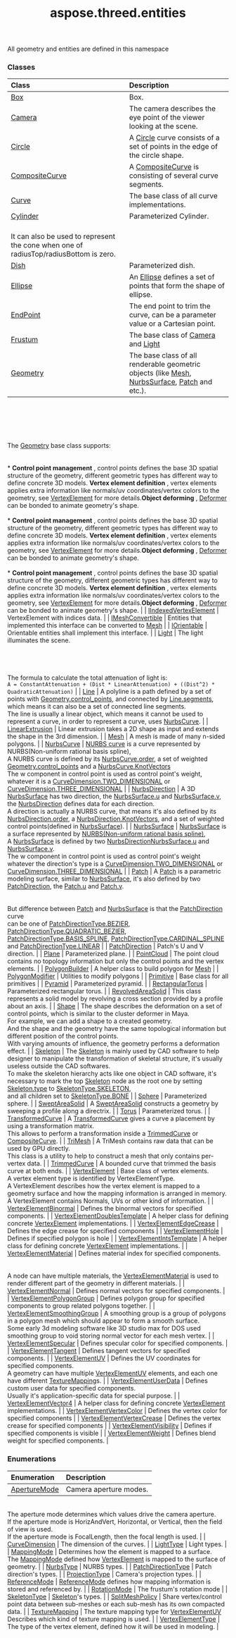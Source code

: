 ﻿---
title: aspose.threed.entities
second_title: Aspose.3D for Python via .NET API References
description: 
type: docs
weight: 10
url: /python-net/aspose.threed.entities/
is_root: false
---

All geometry and entities are defined in this namespace

### Classes
| Class | Description |
| :- | :- |
| [Box](/3d/python-net/aspose.threed.entities/box) | Box. |
| [Camera](/3d/python-net/aspose.threed.entities/camera) | The camera describes the eye point of the viewer looking at the scene. |
| [Circle](/3d/python-net/aspose.threed.entities/circle) | A [Circle](/3d/python-net/aspose.threed.entities/circle) curve consists of a set of points in the edge of the circle shape. |
| [CompositeCurve](/3d/python-net/aspose.threed.entities/compositecurve) | A [CompositeCurve](/3d/python-net/aspose.threed.entities/compositecurve) is consisting of several curve segments. |
| [Curve](/3d/python-net/aspose.threed.entities/curve) | The base class of all curve implementations. |
| [Cylinder](/3d/python-net/aspose.threed.entities/cylinder) | Parameterized Cylinder.<br/>            It can also be used to represent the cone when one of radiusTop/radiusBottom is zero. |
| [Dish](/3d/python-net/aspose.threed.entities/dish) | Parameterized dish. |
| [Ellipse](/3d/python-net/aspose.threed.entities/ellipse) | An [Ellipse](/3d/python-net/aspose.threed.entities/ellipse) defines a set of points that form the shape of ellipse. |
| [EndPoint](/3d/python-net/aspose.threed.entities/endpoint) | The end point to trim the curve, can be a parameter value or a Cartesian point. |
| [Frustum](/3d/python-net/aspose.threed.entities/frustum) | The base class of [Camera](/3d/python-net/aspose.threed.entities/camera) and [Light](/3d/python-net/aspose.threed.entities/light) |
| [Geometry](/3d/python-net/aspose.threed.entities/geometry) | The base class of all renderable geometric objects (like [Mesh](/3d/python-net/aspose.threed.entities/mesh), [NurbsSurface](/3d/python-net/aspose.threed.entities/nurbssurface), [Patch](/3d/python-net/aspose.threed.entities/patch) and etc.).<br/>            <br/><br/><br/><br/>            The [Geometry](/3d/python-net/aspose.threed.entities/geometry) base class supports:  <br/>            <br/>* **Control point management** , control points defines the base 3D spatial structure of the geometry, different geometric types has different way to define concrete 3D models. **Vertex element definition** , vertex elements applies extra information like normals/uv coordinates/vertex colors to the geometry, see [VertexElement](/3d/python-net/aspose.threed.entities/vertexelement) for more details.**Object deforming** , [Deformer](/3d/python-net/aspose.threed.deformers/deformer) can be bonded to animate geometry's shape.<br/><br/>* **Control point management** , control points defines the base 3D spatial structure of the geometry, different geometric types has different way to define concrete 3D models. **Vertex element definition** , vertex elements applies extra information like normals/uv coordinates/vertex colors to the geometry, see [VertexElement](/3d/python-net/aspose.threed.entities/vertexelement) for more details.**Object deforming** , [Deformer](/3d/python-net/aspose.threed.deformers/deformer) can be bonded to animate geometry's shape.<br/><br/>* **Control point management** , control points defines the base 3D spatial structure of the geometry, different geometric types has different way to define concrete 3D models. **Vertex element definition** , vertex elements applies extra information like normals/uv coordinates/vertex colors to the geometry, see [VertexElement](/3d/python-net/aspose.threed.entities/vertexelement) for more details.**Object deforming** , [Deformer](/3d/python-net/aspose.threed.deformers/deformer) can be bonded to animate geometry's shape. |
| [IIndexedVertexElement](/3d/python-net/aspose.threed.entities/iindexedvertexelement) | VertexElement with indices data. |
| [IMeshConvertible](/3d/python-net/aspose.threed.entities/imeshconvertible) | Entities that implemented this interface can be converted to [Mesh](/3d/python-net/aspose.threed.entities/mesh) |
| [IOrientable](/3d/python-net/aspose.threed.entities/iorientable) | Orientable entities shall implement this interface. |
| [Light](/3d/python-net/aspose.threed.entities/light) | The light illuminates the scene.<br/>            <br/><br/><br/><br/>            The formula to calculate the total attenuation of light is:<br/>            `A = ConstantAttenuation + (Dist * LinearAttenuation) + ((Dist^2) * QuadraticAttenuation)` |
| [Line](/3d/python-net/aspose.threed.entities/line) | A polyline is a path defined by a set of points with [Geometry.control_points](/3d/python-net/aspose.threed.entities/geometry#control_points), and connected by [Line.segments](/3d/python-net/aspose.threed.entities/line#segments),<br/>            which means it can also be a set of connected line segments.<br/>            The line is usually a linear object, which means it cannot be used to represent a curve, in order to represent a curve, uses [NurbsCurve](/3d/python-net/aspose.threed.entities/nurbscurve). |
| [LinearExtrusion](/3d/python-net/aspose.threed.entities/linearextrusion) | Linear extrusion takes a 2D shape as input and extends the shape in the 3rd dimension. |
| [Mesh](/3d/python-net/aspose.threed.entities/mesh) | A mesh is made of many n-sided polygons. |
| [NurbsCurve](/3d/python-net/aspose.threed.entities/nurbscurve) | [NURBS curve](https://en.wikipedia.org/wiki/Non-uniform_rational_B-spline) is a curve represented by NURBS(Non-uniform rational basis spline),<br/>            A NURBS curve is defined by its [NurbsCurve.order](/3d/python-net/aspose.threed.entities/nurbscurve#order), a set of weighted [Geometry.control_points](/3d/python-net/aspose.threed.entities/geometry#control_points) and a [NurbsCurve.KnotVectors](/3d/python-net/aspose.threed.entities/nurbscurve)<br/>            The w component in control point is used as control point's weight, whatever it is a [CurveDimension.TWO_DIMENSIONAL](/3d/python-net/aspose.threed.entities/curvedimension#TWO_DIMENSIONAL) or [CurveDimension.THREE_DIMENSIONAL](/3d/python-net/aspose.threed.entities/curvedimension#THREE_DIMENSIONAL) |
| [NurbsDirection](/3d/python-net/aspose.threed.entities/nurbsdirection) | A 3D [NurbsSurface](/3d/python-net/aspose.threed.entities/nurbssurface) has two direction, the [NurbsSurface.u](/3d/python-net/aspose.threed.entities/nurbssurface#u) and [NurbsSurface.v](/3d/python-net/aspose.threed.entities/nurbssurface#v), the [NurbsDirection](/3d/python-net/aspose.threed.entities/nurbsdirection) defines data for each direction.<br/>            A direction is actually a NURBS curve, that means it's also defined by its [NurbsDirection.order](/3d/python-net/aspose.threed.entities/nurbsdirection#order), a [NurbsDirection.KnotVectors](/3d/python-net/aspose.threed.entities/nurbsdirection), and a set of weighted control points(defined in [NurbsSurface](/3d/python-net/aspose.threed.entities/nurbssurface)). |
| [NurbsSurface](/3d/python-net/aspose.threed.entities/nurbssurface) | [NurbsSurface](/3d/python-net/aspose.threed.entities/nurbssurface) is a surface represented by [NURBS(Non-uniform rational basis spline)](https://en.wikipedia.org/wiki/Non-uniform_rational_B-spline),<br/>            A [NurbsSurface](/3d/python-net/aspose.threed.entities/nurbssurface) is defined by two [NurbsDirection](/3d/python-net/aspose.threed.entities/nurbsdirection)[NurbsSurface.u](/3d/python-net/aspose.threed.entities/nurbssurface#u) and [NurbsSurface.v](/3d/python-net/aspose.threed.entities/nurbssurface#v).<br/>            The w component in control point is used as control point's weight whatever the direction's type is a [CurveDimension.TWO_DIMENSIONAL](/3d/python-net/aspose.threed.entities/curvedimension#TWO_DIMENSIONAL) or [CurveDimension.THREE_DIMENSIONAL](/3d/python-net/aspose.threed.entities/curvedimension#THREE_DIMENSIONAL) |
| [Patch](/3d/python-net/aspose.threed.entities/patch) | A [Patch](/3d/python-net/aspose.threed.entities/patch) is a parametric modeling surface, similar to [NurbsSurface](/3d/python-net/aspose.threed.entities/nurbssurface), it's also defined by two <br/>             [PatchDirection](/3d/python-net/aspose.threed.entities/patchdirection), the [Patch.u](/3d/python-net/aspose.threed.entities/patch#u) and [Patch.v](/3d/python-net/aspose.threed.entities/patch#v).<br/>            <br/>             But difference between [Patch](/3d/python-net/aspose.threed.entities/patch) and [NurbsSurface](/3d/python-net/aspose.threed.entities/nurbssurface) is that the [PatchDirection](/3d/python-net/aspose.threed.entities/patchdirection) curve <br/>             can be one of [PatchDirectionType.BEZIER](/3d/python-net/aspose.threed.entities/patchdirectiontype#BEZIER), [PatchDirectionType.QUADRATIC_BEZIER](/3d/python-net/aspose.threed.entities/patchdirectiontype#QUADRATIC_BEZIER), [PatchDirectionType.BASIS_SPLINE](/3d/python-net/aspose.threed.entities/patchdirectiontype#BASIS_SPLINE), [PatchDirectionType.CARDINAL_SPLINE](/3d/python-net/aspose.threed.entities/patchdirectiontype#CARDINAL_SPLINE) and [PatchDirectionType.LINEAR](/3d/python-net/aspose.threed.entities/patchdirectiontype#LINEAR) |
| [PatchDirection](/3d/python-net/aspose.threed.entities/patchdirection) | Patch's U and V direction. |
| [Plane](/3d/python-net/aspose.threed.entities/plane) | Parameterized plane. |
| [PointCloud](/3d/python-net/aspose.threed.entities/pointcloud) | The point cloud contains no topology information but only the control points and the vertex elements. |
| [PolygonBuilder](/3d/python-net/aspose.threed.entities/polygonbuilder) | A helper class to build polygon for [Mesh](/3d/python-net/aspose.threed.entities/mesh) |
| [PolygonModifier](/3d/python-net/aspose.threed.entities/polygonmodifier) | Utilities to modify polygons |
| [Primitive](/3d/python-net/aspose.threed.entities/primitive) | Base class for all primitives |
| [Pyramid](/3d/python-net/aspose.threed.entities/pyramid) | Parameterized pyramid. |
| [RectangularTorus](/3d/python-net/aspose.threed.entities/rectangulartorus) | Parameterized rectangular torus. |
| [RevolvedAreaSolid](/3d/python-net/aspose.threed.entities/revolvedareasolid) | This class represents a solid model by revolving a cross section provided by a profile about an axis. |
| [Shape](/3d/python-net/aspose.threed.entities/shape) | The shape describes the deformation on a set of control points, which is similar to the cluster deformer in Maya.<br/>            For example, we can add a shape to a created geometry. <br/>            And the shape and the geometry have the same topological information but different position of the control points. <br/>            With varying amounts of influence, the geometry performs a deformation effect. |
| [Skeleton](/3d/python-net/aspose.threed.entities/skeleton) | The [Skeleton](/3d/python-net/aspose.threed.entities/skeleton) is mainly used by CAD software to help designer to manipulate the transformation of skeletal structure, it's usually useless outside the CAD softwares.<br/>            To make the skeleton hierarchy acts like one object in CAD software, it's necessary to mark the top [Skeleton](/3d/python-net/aspose.threed.entities/skeleton) node as the root one by setting [Skeleton.type](/3d/python-net/aspose.threed.entities/skeleton#type) to [SkeletonType.SKELETON](/3d/python-net/aspose.threed.entities/skeletontype#SKELETON),<br/>            and all children set to [SkeletonType.BONE](/3d/python-net/aspose.threed.entities/skeletontype#BONE) |
| [Sphere](/3d/python-net/aspose.threed.entities/sphere) | Parameterized sphere. |
| [SweptAreaSolid](/3d/python-net/aspose.threed.entities/sweptareasolid) | A [SweptAreaSolid](/3d/python-net/aspose.threed.entities/sweptareasolid) constructs a geometry by sweeping a profile along a directrix. |
| [Torus](/3d/python-net/aspose.threed.entities/torus) | Parameterized torus. |
| [TransformedCurve](/3d/python-net/aspose.threed.entities/transformedcurve) | A [TransformedCurve](/3d/python-net/aspose.threed.entities/transformedcurve) gives a curve a placement by using a transformation matrix.<br/>            This allows to perform a transformation inside a [TrimmedCurve](/3d/python-net/aspose.threed.entities/trimmedcurve) or [CompositeCurve](/3d/python-net/aspose.threed.entities/compositecurve). |
| [TriMesh](/3d/python-net/aspose.threed.entities/trimesh) | A TriMesh contains raw data that can be used by GPU directly.<br/>            This class is a utility to help to construct a mesh that only contains per-vertex data. |
| [TrimmedCurve](/3d/python-net/aspose.threed.entities/trimmedcurve) | A bounded curve that trimmed the basis curve at both ends. |
| [VertexElement](/3d/python-net/aspose.threed.entities/vertexelement) | Base class of vertex elements.<br/>             A vertex element type is identified by VertexElementType. <br/>             A VertexElement describes how the vertex element is mapped to a geometry surface and how the mapping information is arranged in memory. <br/>             A VertexElement contains Normals, UVs or other kind of information. |
| [VertexElementBinormal](/3d/python-net/aspose.threed.entities/vertexelementbinormal) | Defines the binormal vectors for specified components. |
| [VertexElementDoublesTemplate](/3d/python-net/aspose.threed.entities/vertexelementdoublestemplate) | A helper class for defining concrete [VertexElement](/3d/python-net/aspose.threed.entities/vertexelement) implementations. |
| [VertexElementEdgeCrease](/3d/python-net/aspose.threed.entities/vertexelementedgecrease) | Defines the edge crease for specified components |
| [VertexElementHole](/3d/python-net/aspose.threed.entities/vertexelementhole) | Defines if specified polygon is hole |
| [VertexElementIntsTemplate](/3d/python-net/aspose.threed.entities/vertexelementintstemplate) | A helper class for defining concrete [VertexElement](/3d/python-net/aspose.threed.entities/vertexelement) implementations. |
| [VertexElementMaterial](/3d/python-net/aspose.threed.entities/vertexelementmaterial) | Defines material index for specified components.<br/>            <br/>            A node can have multiple materials, the [VertexElementMaterial](/3d/python-net/aspose.threed.entities/vertexelementmaterial) is used to render different part of the geometry in different materials. |
| [VertexElementNormal](/3d/python-net/aspose.threed.entities/vertexelementnormal) | Defines normal vectors for specified components. |
| [VertexElementPolygonGroup](/3d/python-net/aspose.threed.entities/vertexelementpolygongroup) | Defines polygon group for specified components to group related polygons together. |
| [VertexElementSmoothingGroup](/3d/python-net/aspose.threed.entities/vertexelementsmoothinggroup) | A smoothing group is a group of polygons in a polygon mesh which should appear to form a smooth surface.<br/>            Some early 3d modeling software like 3D studio max for DOS used smoothing group to void storing normal vector for each mesh vertex. |
| [VertexElementSpecular](/3d/python-net/aspose.threed.entities/vertexelementspecular) | Defines specular color for specified components. |
| [VertexElementTangent](/3d/python-net/aspose.threed.entities/vertexelementtangent) | Defines tangent vectors for specified components. |
| [VertexElementUV](/3d/python-net/aspose.threed.entities/vertexelementuv) | Defines the UV coordinates for specified components.<br/>            A geometry can have multiple [VertexElementUV](/3d/python-net/aspose.threed.entities/vertexelementuv) elements, and each one have different [TextureMapping](/3d/python-net/aspose.threed.entities/texturemapping)s. |
| [VertexElementUserData](/3d/python-net/aspose.threed.entities/vertexelementuserdata) | Defines custom user data for specified components.<br/>            Usually it's application-specific data for special purpose. |
| [VertexElementVector4](/3d/python-net/aspose.threed.entities/vertexelementvector4) | A helper class for defining concrete [VertexElement](/3d/python-net/aspose.threed.entities/vertexelement) implementations. |
| [VertexElementVertexColor](/3d/python-net/aspose.threed.entities/vertexelementvertexcolor) | Defines the vertex color for specified components |
| [VertexElementVertexCrease](/3d/python-net/aspose.threed.entities/vertexelementvertexcrease) | Defines the vertex crease for specified components |
| [VertexElementVisibility](/3d/python-net/aspose.threed.entities/vertexelementvisibility) | Defines if specified components is visible |
| [VertexElementWeight](/3d/python-net/aspose.threed.entities/vertexelementweight) | Defines blend weight for specified components. |


### Enumerations
| Enumeration | Description |
| :- | :- |
| [ApertureMode](/3d/python-net/aspose.threed.entities/aperturemode) | Camera aperture modes.<br/>            The aperture mode determines which values drive the camera aperture. <br/>            If the aperture mode is HorizAndVert, Horizontal, or Vertical, then the field of view is used. <br/>            If the aperture mode is FocalLength, then the focal length is used. |
| [CurveDimension](/3d/python-net/aspose.threed.entities/curvedimension) | The dimension of the curves. |
| [LightType](/3d/python-net/aspose.threed.entities/lighttype) | Light types. |
| [MappingMode](/3d/python-net/aspose.threed.entities/mappingmode) | Determines how the element is mapped to a surface. <br/>            The [MappingMode](/3d/python-net/aspose.threed.entities/mappingmode) defined how [VertexElement](/3d/python-net/aspose.threed.entities/vertexelement) is mapped to the surface of geometry. |
| [NurbsType](/3d/python-net/aspose.threed.entities/nurbstype) | NURBS types. |
| [PatchDirectionType](/3d/python-net/aspose.threed.entities/patchdirectiontype) | Patch direction's types. |
| [ProjectionType](/3d/python-net/aspose.threed.entities/projectiontype) | Camera's projection types. |
| [ReferenceMode](/3d/python-net/aspose.threed.entities/referencemode) | [ReferenceMode](/3d/python-net/aspose.threed.entities/referencemode) defines how mapping information is stored and referenced by. |
| [RotationMode](/3d/python-net/aspose.threed.entities/rotationmode) | The frustum's rotation mode |
| [SkeletonType](/3d/python-net/aspose.threed.entities/skeletontype) | [Skeleton](/3d/python-net/aspose.threed.entities/skeleton)'s types. |
| [SplitMeshPolicy](/3d/python-net/aspose.threed.entities/splitmeshpolicy) | Share vertex/control point data between sub-meshes or each sub-mesh has its own compacted data. |
| [TextureMapping](/3d/python-net/aspose.threed.entities/texturemapping) | The texture mapping type for [VertexElementUV](/3d/python-net/aspose.threed.entities/vertexelementuv)<br/>            Describes which kind of texture mapping is used. |
| [VertexElementType](/3d/python-net/aspose.threed.entities/vertexelementtype) | The type of the vertex element, defined how it will be used in modeling. |


